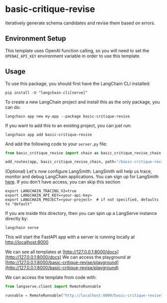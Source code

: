 # basic-critique-revise

Iteratively generate schema candidates and revise them based on errors.

## Environment Setup

This template uses OpenAI function calling, so you will need to set the `OPENAI_API_KEY` environment variable in order to use this template.

## Usage

To use this package, you should first have the LangChain CLI installed:

```shell
pip install -U "langchain-cli[serve]"
```

To create a new LangChain project and install this as the only package, you can do:

```shell
langchain app new my-app --package basic-critique-revise
```

If you want to add this to an existing project, you can just run:

```shell
langchain app add basic-critique-revise
```

And add the following code to your `server.py` file:
```python
from basic_critique_revise import chain as basic_critique_revise_chain

add_routes(app, basic_critique_revise_chain, path="/basic-critique-revise")
```

(Optional) Let's now configure LangSmith. 
LangSmith will help us trace, monitor and debug LangChain applications. 
You can sign up for LangSmith [here](https://smith.langchain.com/). 
If you don't have access, you can skip this section


```shell
export LANGCHAIN_TRACING_V2=true
export LANGCHAIN_API_KEY=<your-api-key>
export LANGCHAIN_PROJECT=<your-project>  # if not specified, defaults to "default"
```

If you are inside this directory, then you can spin up a LangServe instance directly by:

```shell
langchain serve
```

This will start the FastAPI app with a server is running locally at 
[http://localhost:8000](http://localhost:8000)

We can see all templates at [http://127.0.0.1:8000/docs](http://127.0.0.1:8000/docs)
We can access the playground at [http://127.0.0.1:8000/basic-critique-revise/playground](http://127.0.0.1:8000/basic-critique-revise/playground)  

We can access the template from code with:

```python
from langserve.client import RemoteRunnable

runnable = RemoteRunnable("http://localhost:8000/basic-critique-revise")
```